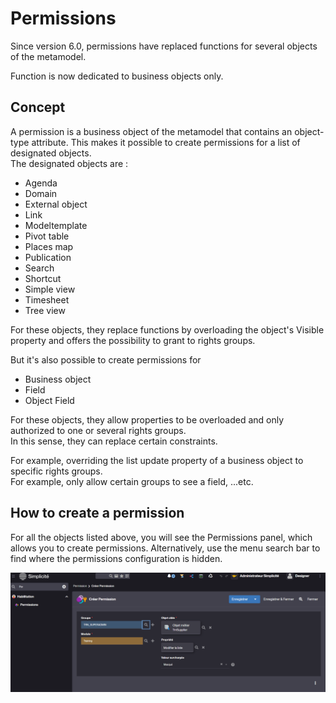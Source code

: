 Permissions
==========================

Since version 6.0, permissions have replaced functions for several objects of the metamodel.  

Function is now dedicated to business objects only.  

<h2 id="Concept">Concept</h2>

A permission is a business object of the metamodel that contains an object-type attribute.  This makes it possible to create permissions for a list of designated objects.  
The designated objects are :   
- Agenda  
- Domain  
- External object  
- Link  
- Modeltemplate  
- Pivot table  
- Places map  
- Publication  
- Search  
- Shortcut   
- Simple view  
- Timesheet  
- Tree view  

For these objects, they replace functions by overloading the object's Visible property and offers the possibility to grant to rights groups.  

But it's also possible to create permissions for  
- Business object
- Field  
- Object Field 

For these objects, they allow properties to be overloaded and only authorized to one or several rights groups.  
In this sense, they can replace certain constraints.

For example, overriding the list update property of a business object to specific rights groups.  
For example, only allow certain groups to see a field, ...etc.

<h2 id="howto">How to create a permission</h2>

For all the objects listed above, you will see the Permissions panel, which allows you to create permissions. Alternatively, use the menu search bar to find where the permissions configuration is hidden.  

![](permissions.png)